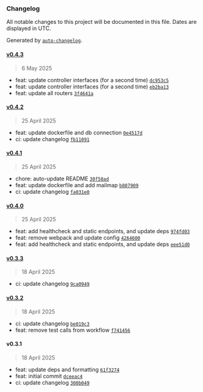 ### Changelog

All notable changes to this project will be documented in this file. Dates are displayed in UTC.

Generated by [`auto-changelog`](https://github.com/CookPete/auto-changelog).

#### [v0.4.3](https://github.com/datr-tech/api-dolomite/compare/v0.4.2...v0.4.3)

> 6 May 2025

- feat: update controller interfaces (for a second time) [`dc953c5`](https://github.com/datr-tech/api-dolomite/commit/dc953c5f6c3d04103e1056c949f89c8237ebee0b)
- feat: update controller interfaces (for a second time) [`eb2ba13`](https://github.com/datr-tech/api-dolomite/commit/eb2ba13ed0d5c35fb29537c040e634a0d0c9d656)
- feat: update all routers [`3f4641a`](https://github.com/datr-tech/api-dolomite/commit/3f4641a242cb257b80a24f63a4a99f188df1238a)

#### [v0.4.2](https://github.com/datr-tech/api-dolomite/compare/v0.4.1...v0.4.2)

> 25 April 2025

- feat: update dockerfile and db connection [`0e4517d`](https://github.com/datr-tech/api-dolomite/commit/0e4517d3001f4c95285c8408416357978b98aad6)
- ci: update changelog [`fb11091`](https://github.com/datr-tech/api-dolomite/commit/fb11091baf50c637c8e334787776418900781248)

#### [v0.4.1](https://github.com/datr-tech/api-dolomite/compare/v0.4.0...v0.4.1)

> 25 April 2025

- chore: auto-update README [`30f58ad`](https://github.com/datr-tech/api-dolomite/commit/30f58ad250f9c64524ec280113f238142ad5adff)
- feat: update dockerfile and add mailmap [`b807909`](https://github.com/datr-tech/api-dolomite/commit/b807909d3e645f9575a0f558a7020086b0e63be0)
- ci: update changelog [`fa031e0`](https://github.com/datr-tech/api-dolomite/commit/fa031e0326b7e2c5290a096dff6f6d432dee67e0)

#### [v0.4.0](https://github.com/datr-tech/api-dolomite/compare/v0.3.3...v0.4.0)

> 25 April 2025

- feat: add healthcheck and static endpoints, and update deps [`974fd03`](https://github.com/datr-tech/api-dolomite/commit/974fd0390f967d0ab57408419d1c7f0ea63bd529)
- feat: remove webpack and update config [`4264600`](https://github.com/datr-tech/api-dolomite/commit/4264600fdfc3de7f9b41a474f902c452a524fcc2)
- feat: add healthcheck and static endpoints, and update deps [`eee51d0`](https://github.com/datr-tech/api-dolomite/commit/eee51d02ff2241e4b3c4fd3b1b74cfd29140ca08)

#### [v0.3.3](https://github.com/datr-tech/api-dolomite/compare/v0.3.2...v0.3.3)

> 18 April 2025

- ci: update changelog [`9ca0949`](https://github.com/datr-tech/api-dolomite/commit/9ca094937007f75a3be608bfab9bd2ed27fc8e1d)

#### [v0.3.2](https://github.com/datr-tech/api-dolomite/compare/v0.3.1...v0.3.2)

> 18 April 2025

- ci: update changelog [`be019c3`](https://github.com/datr-tech/api-dolomite/commit/be019c34453e6e901e8f2aa921c8a22415f0dc37)
- feat: remove test calls from workflow [`f741456`](https://github.com/datr-tech/api-dolomite/commit/f7414567f2d916b2f7f8f5fda12420826735a9c9)

#### v0.3.1

> 18 April 2025

- feat: update deps and formatting [`61f3274`](https://github.com/datr-tech/api-dolomite/commit/61f3274da3723b12c6751f74a8bd6c50ced29f11)
- feat: initial commit [`dceeac4`](https://github.com/datr-tech/api-dolomite/commit/dceeac4d22cedff76ae263dbbe7665cd0d52ed0f)
- ci: update changelog [`300b049`](https://github.com/datr-tech/api-dolomite/commit/300b0497e455ca61121c871869608c72c188af9c)
